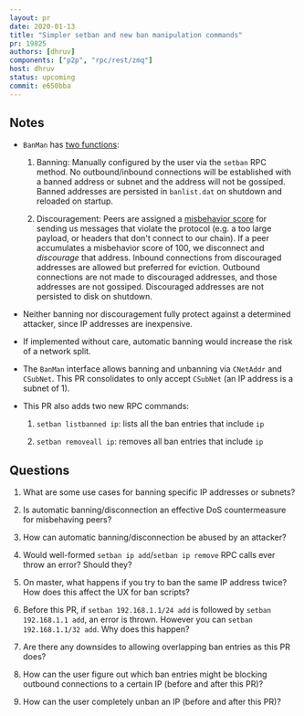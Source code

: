```yaml
---
layout: pr
date: 2020-01-13
title: "Simpler setban and new ban manipulation commands"
pr: 19825
authors: [dhruv]
components: ["p2p", "rpc/rest/zmq"]
host: dhruv
status: upcoming
commit: e650bba
---
```


## Notes

- `BanMan` has [two functions](https://github.com/bitcoin/bitcoin/blob/86a8b35f/src/banman.h#L27):

  1. Banning: Manually configured by the user via the `setban` RPC method. No
     outbound/inbound connections will be established with a banned address or
     subnet and the address will not be gossiped. Banned addresses are persisted in
     `banlist.dat` on shutdown and reloaded on startup.

  2. Discouragement: Peers are assigned a [misbehavior
     score](https://github.com/bitcoin/bitcoin/blob/86a8b35f/src/net_processing.cpp#L1018)
     for sending us messages that violate the protocol (e.g. a too large
     payload, or headers that don't connect to our chain). If a peer accumulates a
     misbehavior score of 100, we disconnect and _discourage_ that address.  Inbound
     connections from discouraged addresses are allowed but preferred for eviction.
     Outbound connections are not made to discouraged addresses, and those addresses
     are not gossiped. Discouraged addresses are not persisted to disk on shutdown.

- Neither banning nor discouragement fully protect against a determined
  attacker, since IP addresses are inexpensive.

- If implemented without care, automatic banning would increase the risk of a
  network split.

- The `BanMan` interface allows banning and unbanning via `CNetAddr` and
  `CSubNet`. This PR consolidates to only accept `CSubNet` (an IP address is a
  subnet of 1).

- This PR also adds two new RPC commands:

  1. `setban listbanned ip`: lists all the ban entries that include `ip`

  2. `setban removeall ip`: removes all ban entries that include `ip`

## Questions

1.  What are some use cases for banning specific IP addresses or subnets?

2.  Is automatic banning/disconnection an effective DoS countermeasure for
    misbehaving peers?

3.  How can automatic banning/disconnection be abused by an attacker?

4.  Would well-formed `setban ip add`/`setban ip remove` RPC calls ever throw an
    error? Should they?

5.  On master, what happens if you try to ban the same IP address twice? How does
    this affect the UX for ban scripts?

6.  Before this PR, if `setban 192.168.1.1/24 add` is followed by `setban
    192.168.1.1 add`, an error is thrown. However you can `setban 192.168.1.1/32
    add`. Why does this happen?

7.  Are there any downsides to allowing overlapping ban entries as this PR does?

8.  How can the user figure out which ban entries might be blocking outbound
    connections to a certain IP (before and after this PR)?

9.  How can the user completely unban an IP (before and after this PR)?

<!-- TODO: After meeting, uncomment and add meeting log between the irc tags
## Meeting Log

{% irc %}
{% endirc %}
-->
